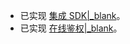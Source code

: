 - 已实现 [集成 SDK\|_blank](!IM-ZIMAudio_Integration)。
- 已实现 [在线鉴权\|_blank](!IM-online_authentication)。



